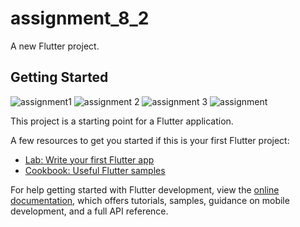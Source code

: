 # assignment_8_2

A new Flutter project.

## Getting Started
![assignment1](https://github.com/Mehrabulislam/assignment888/assets/135839216/810b7b23-7bd5-443c-96c7-a5385637ce97)
![assignment 2](https://github.com/Mehrabulislam/assignment888/assets/135839216/9105f2ff-ba54-4c34-a7c4-914ddeadbea9)
![assignment 3](https://github.com/Mehrabulislam/assignment888/assets/135839216/811b3fb5-7455-4cb6-b80c-bccf16394130)
![assignment](https://github.com/Mehrabulislam/assignment888/assets/135839216/fb21ae1b-79b3-4b59-84b0-254e92affa02)

This project is a starting point for a Flutter application.

A few resources to get you started if this is your first Flutter project:

- [Lab: Write your first Flutter app](https://docs.flutter.dev/get-started/codelab)
- [Cookbook: Useful Flutter samples](https://docs.flutter.dev/cookbook)

For help getting started with Flutter development, view the
[online documentation](https://docs.flutter.dev/), which offers tutorials,
samples, guidance on mobile development, and a full API reference.
